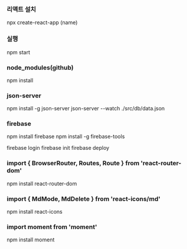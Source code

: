 ### 리액트 설치

npx create-react-app (name)

### 실행

npm start

### node_modules(github)

npm install

### json-server

npm install -g json-server
json-server --watch ./src/db/data.json

### firebase

npm install firebase
npm install -g firebase-tools

firebase login
firebase init
firebase deploy

### import { BrowserRouter, Routes, Route } from 'react-router-dom'

npm install react-router-dom

### import { MdMode, MdDelete } from 'react-icons/md'

npm install react-icons

### import moment from 'moment'

npm install moment
